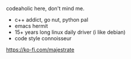 codeaholic here, don't mind me.

- c++ addict, go nut, python pal
- emacs hermit
- 15+ years long linux daily driver (i like debian)
- code style connoisseur


https://ko-fi.com/majestrate